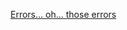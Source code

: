 [Errors... oh... those errors](https://jacek-marchwicki.github.io/blog/errors...-oh...-those-errors/)